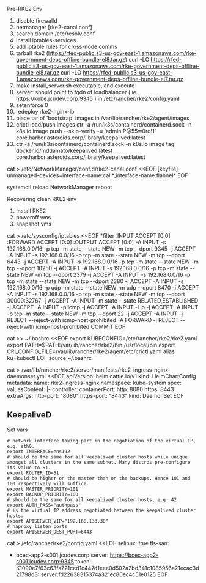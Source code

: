 Pre-RKE2 Env
1. disable firewalld
2. netmanager [rke2-canal.conf] 
3. search domain /etc/resolv.conf
4. install iptables-services
5. add iptable rules for cross-node comms
5. tarball rke2 (https://rfed-public.s3-us-gov-east-1.amazonaws.com/rke-government-deps-offline-bundle-el8.tar.gz)
curl -LO https://rfed-public.s3-us-gov-east-1.amazonaws.com/rke-government-deps-offline-bundle-el8.tar.gz
curl -LO https://rfed-public.s3-us-gov-east-1.amazonaws.com/rke-government-deps-offline-bundle-el7.tar.gz
6. make install_server.sh executable, and execute
7. server: should point to fqdn of loadbalancer ( ie. https://kube.jcudev.corp:9345 ) in /etc/rancher/rke2/config.yaml
8. setenforce 0
9. redeploy rke2-nginx-lb
10. place tar of 'bootstrap' images in /var/lib/rancher/rke2/agent/images
11. crictl load/push images  ctr -a /run/k3s/containerd/containerd.sock -n k8s.io image push --skip-verify -u 'admin:P@55w0rd!1' core.harbor.asteroids.corp/library/keepalived:latest
12. ctr -a /run/k3s/containerd/containerd.sock -n k8s.io image tag docker.io/mddamato/keepalived:latest core.harbor.asteroids.corp/library/keepalived:latest

cat > /etc/NetworkManager/conf.d/rke2-canal.conf <<EOF
[keyfile]
unmanaged-devices=interface-name:cali*;interface-name:flannel*
EOF

systemctl reload NetworkManager
reboot

Recovering clean RKE2 env
1. Install RKE2
2. poweroff vms
3. snapshot vms


cat > /etc/sysconfig/iptables <<EOF
*filter
:INPUT ACCEPT [0:0]
:FORWARD ACCEPT [0:0]
:OUTPUT ACCEPT [0:0]
-A INPUT -s 192.168.0.0/16 -p tcp -m state --state NEW -m tcp --dport 9345 -j ACCEPT
-A INPUT -s 192.168.0.0/16 -p tcp -m state --state NEW -m tcp --dport 6443 -j ACCEPT
-A INPUT -s 192.168.0.0/16 -p tcp -m state --state NEW -m tcp --dport 10250 -j ACCEPT
-A INPUT -s 192.168.0.0/16 -p tcp -m state --state NEW -m tcp --dport 2379 -j ACCEPT
-A INPUT -s 192.168.0.0/16 -p tcp -m state --state NEW -m tcp --dport 2380 -j ACCEPT
-A INPUT -s 192.168.0.0/16 -p udp -m state --state NEW -m udp --dport 8470 -j ACCEPT
-A INPUT -s 192.168.0.0/16 -p tcp -m state --state NEW -m tcp --dport 30000:32767 -j ACCEPT
-A INPUT -m state --state RELATED,ESTABLISHED -j ACCEPT
-A INPUT -p icmp -j ACCEPT
-A INPUT -i lo -j ACCEPT
-A INPUT -p tcp -m state --state NEW -m tcp --dport 22 -j ACCEPT
-A INPUT -j REJECT --reject-with icmp-host-prohibited
-A FORWARD -j REJECT --reject-with icmp-host-prohibited
COMMIT
EOF


cat >> ~/.bashrc <<EOF
export KUBECONFIG=/etc/rancher/rke2/rke2.yaml
export PATH=$PATH:/var/lib/rancher/rke2/bin:/usr/local/bin
export CRI_CONFIG_FILE=/var/lib/rancher/rke2/agent/etc/crictl.yaml
alias ku=kubectl
EOF
source ~/.bashrc

cat > /var/lib/rancher/rke2/server/manifests/rke2-ingress-nginx-daemonset.yml <<EOF
apiVersion: helm.cattle.io/v1
kind: HelmChartConfig
metadata:
  name: rke2-ingress-nginx
  namespace: kube-system
spec:
  valuesContent: |-
    controller:
      containerPort:
        http: 8080
        https: 8443
      extraArgs:
        http-port: "8080"
        https-port: "8443"
      kind: DaemonSet
EOF

## KeepaliveD
Set vars
```shell
# network interface taking part in the negotiation of the virtual IP, e.g. eth0.
export INTERFACE=ens192
# should be the same for all keepalived cluster hosts while unique amongst all clusters in the same subnet. Many distros pre-configure its value to 51.
export ROUTER_ID=51
# should be higher on the master than on the backups. Hence 101 and 100 respectively will suffice.
export MASTER_PRIORITY=101
export BACKUP_PRIORITY=100
# should be the same for all keepalived cluster hosts, e.g. 42
export AUTH_PASS="authpass"
# is the virtual IP address negotiated between the keepalived cluster hosts.
export APISERVER_VIP="192.168.133.30"
# haproxy listen ports
export APISERVER_DEST_PORT=6443
```


cat > /etc/rancher/rke2/config.yaml <<EOF
selinux: true
tls-san:
- bcec-app2-s001.jcudev.corp
server: https://bcec-app2-s001.jcudev.corp:9345
token: K1090e7f63c63fa721ced1c447d1eee0d502a2bd341c1085956a21ecac3d21798d3::server:fd22638315374a321ec86ec4c51e0125
EOF